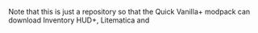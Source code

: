 Note that this is just a repository so that the Quick Vanilla+ modpack can download Inventory HUD+, Litematica and 
